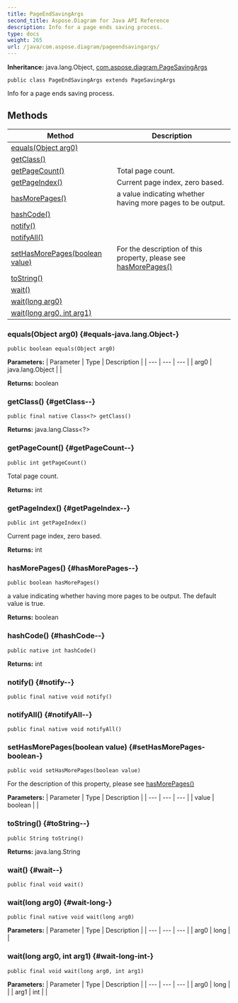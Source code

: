 ```yaml
---
title: PageEndSavingArgs
second_title: Aspose.Diagram for Java API Reference
description: Info for a page ends saving process.
type: docs
weight: 265
url: /java/com.aspose.diagram/pageendsavingargs/
---
```


**Inheritance:**
java.lang.Object, [com.aspose.diagram.PageSavingArgs](../../com.aspose.diagram/pagesavingargs)
```
public class PageEndSavingArgs extends PageSavingArgs
```

Info for a page ends saving process.
## Methods

| Method | Description |
| --- | --- |
| [equals(Object arg0)](#equals-java.lang.Object-) |  |
| [getClass()](#getClass--) |  |
| [getPageCount()](#getPageCount--) | Total page count. |
| [getPageIndex()](#getPageIndex--) | Current page index, zero based. |
| [hasMorePages()](#hasMorePages--) | a value indicating whether having more pages to be output. |
| [hashCode()](#hashCode--) |  |
| [notify()](#notify--) |  |
| [notifyAll()](#notifyAll--) |  |
| [setHasMorePages(boolean value)](#setHasMorePages-boolean-) | For the description of this property, please see [hasMorePages()](../../com.aspose.diagram/pageendsavingargs\#hasMorePages--) |
| [toString()](#toString--) |  |
| [wait()](#wait--) |  |
| [wait(long arg0)](#wait-long-) |  |
| [wait(long arg0, int arg1)](#wait-long-int-) |  |
### equals(Object arg0) {#equals-java.lang.Object-}
```
public boolean equals(Object arg0)
```




**Parameters:**
| Parameter | Type | Description |
| --- | --- | --- |
| arg0 | java.lang.Object |  |

**Returns:**
boolean
### getClass() {#getClass--}
```
public final native Class<?> getClass()
```




**Returns:**
java.lang.Class<?>
### getPageCount() {#getPageCount--}
```
public int getPageCount()
```


Total page count.

**Returns:**
int
### getPageIndex() {#getPageIndex--}
```
public int getPageIndex()
```


Current page index, zero based.

**Returns:**
int
### hasMorePages() {#hasMorePages--}
```
public boolean hasMorePages()
```


a value indicating whether having more pages to be output. The default value is true.

**Returns:**
boolean
### hashCode() {#hashCode--}
```
public native int hashCode()
```




**Returns:**
int
### notify() {#notify--}
```
public final native void notify()
```




### notifyAll() {#notifyAll--}
```
public final native void notifyAll()
```




### setHasMorePages(boolean value) {#setHasMorePages-boolean-}
```
public void setHasMorePages(boolean value)
```


For the description of this property, please see [hasMorePages()](../../com.aspose.diagram/pageendsavingargs\#hasMorePages--)

**Parameters:**
| Parameter | Type | Description |
| --- | --- | --- |
| value | boolean |  |

### toString() {#toString--}
```
public String toString()
```




**Returns:**
java.lang.String
### wait() {#wait--}
```
public final void wait()
```




### wait(long arg0) {#wait-long-}
```
public final native void wait(long arg0)
```




**Parameters:**
| Parameter | Type | Description |
| --- | --- | --- |
| arg0 | long |  |

### wait(long arg0, int arg1) {#wait-long-int-}
```
public final void wait(long arg0, int arg1)
```




**Parameters:**
| Parameter | Type | Description |
| --- | --- | --- |
| arg0 | long |  |
| arg1 | int |  |

